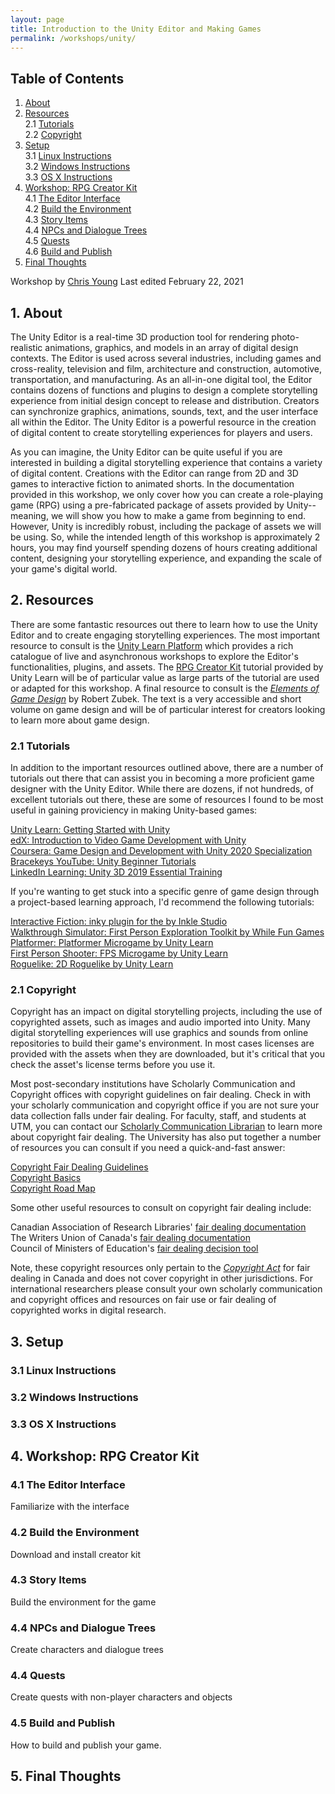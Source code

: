 ```yaml
---
layout: page
title: Introduction to the Unity Editor and Making Games
permalink: /workshops/unity/
---
```

## Table of Contents

1. [About](#about)  
2. [Resources](#resources)  
    2.1 [Tutorials](#tutorials)   
    2.2 [Copyright](#copyright)
3. [Setup](#setup)  
    3.1 [Linux Instructions](#linux)  
    3.2 [Windows Instructions](#windows)  
    3.3 [OS X Instructions](#osx)  
4. [Workshop: RPG Creator Kit](#workshops)  
    4.1 [The Editor Interface](#warmup)  
    4.2 [Build the Environment](#exercise1)  
    4.3 [Story Items](#exercise2)  
    4.4 [NPCs and Dialogue Trees](#exercise3)  
    4.5 [Quests](#exercise4)  
    4.6 [Build and Publish](#exercise5)
5. [Final Thoughts](#final)

Workshop by [Chris Young](mailto:christopher.young@utoronto.ca)
Last edited February 22, 2021

## 1. About <a name="about"></a>

The Unity Editor is a real-time 3D production tool for rendering photo-realistic animations, graphics, and models in an array of digital design contexts. The Editor is used across several industries, including games and cross-reality, television and film, architecture and construction, automotive, transportation, and manufacturing. As an all-in-one digital tool, the Editor contains dozens of functions and plugins to design a complete storytelling experience from initial design concept to release and distribution. Creators can synchronize graphics, animations, sounds, text, and the user interface all within the Editor. The Unity Editor is a powerful resource in the creation of digital content to create storytelling experiences for players and users.

As you can imagine, the Unity Editor can be quite useful if you are interested in building a digital storytelling experience that contains a variety of digital content. Creations with the Editor can range from 2D and 3D games to interactive fiction to animated shorts. In the documentation provided in this workshop, we only cover how you can create a role-playing game (RPG) using a pre-fabricated package of assets provided by Unity--meaning, we will show you how to make a game from beginning to end. However, Unity is incredibly robust, including the package of assets we will be using. So, while the intended length of this workshop is approximately 2 hours, you may find yourself spending dozens of hours creating additional content, designing your storytelling experience, and expanding the scale of your game's digital world. 

## 2. Resources <a name="resources"></a>
There are some fantastic resources out there to learn how to use the Unity Editor and to create engaging storytelling experiences. The most important resource to consult is the [Unity Learn Platform](https://learn.unity.com/) which provides a rich catalogue of live and asynchronous workshops to explore the Editor's functionalities, plugins, and assets. The [RPG Creator Kit](https://learn.unity.com/project/creator-kit-rpg) tutorial provided by Unity Learn will be of particular value as large parts of the tutorial are used or adapted for this workshop. A final resource to consult is the [*Elements of Game Design*](https://mitpress.mit.edu/books/elements-game-design) by Robert Zubek. The text is a very accessible and short volume on game design and will be of particular interest for creators looking to learn more about game design.

### 2.1 Tutorials <a name="tutorials"></a>
In addition to the important resources outlined above, there are a number of tutorials out there that can assist you in becoming a more proficient game designer with the Unity Editor. While there are dozens, if not hundreds, of excellent tutorials out there, these are some of resources I found to be most useful in gaining proviciency in making Unity-based games:

[Unity Learn: Getting Started with Unity](https://learn.unity.com/course/getting-started-with-unity)  
[edX: Introduction to Video Game Development with Unity](https://www.edx.org/course/introduction-to-video-game-development-with-unity)  
[Coursera: Game Design and Development with Unity 2020 Specialization](https://www.coursera.org/specializations/game-design-and-development)
[Bracekeys YouTube: Unity Beginner Tutorials](https://www.youtube.com/playlist?list=PLPV2KyIb3jR5QFsefuO2RlAgWEz6EvVi6)  
[LinkedIn Learning: Unity 3D 2019 Essential Training](https://www.linkedin.com/learning-login/share?account=76812730&forceAccount=false&redirect=https%3A%2F%2Fwww.linkedin.com%2Flearning%2Funity-3d-2019-essential-training%3Ftrk%3Dshare_ent_url%26shareId%3DLL4sq0plT7iEUdBLZYxlnA%253D%253D)

If you're wanting to get stuck into a specific genre of game design through a project-based learning approach, I'd recommend the following tutorials:

[Interactive Fiction: inky plugin for the by Inkle Studio](https://www.inklestudios.com/ink/)  
[Walkthrough Simulator: First Person Exploration Toolkit by While Fun Games](http://whilefun.com/fpekit)  
[Platformer: Platformer Microgame by Unity Learn](https://learn.unity.com/project/2d-platformer-template)  
[First Person Shooter: FPS Microgame by Unity Learn](https://learn.unity.com/project/fps-template)  
[Roguelike: 2D Roguelike by Unity Learn](https://learn.unity.com/project/2d-roguelike-tutorial)

### 2.1 Copyright <a name="copyright"></a>
Copyright has an impact on digital storytelling projects, including the use of copyrighted assets, such as images and audio imported into Unity. Many digital storytelling experiences will use graphics and sounds from online repositories to build their game's environment. In most cases licenses are provided with the assets when they are downloaded, but it's critical that you check the asset's license terms before you use it.

Most post-secondary institutions have Scholarly Communication and Copyright offices with copyright guidelines on fair dealing. Check in with your scholarly communication and copyright office if you are not sure your data collection falls under fair dealing. For faculty, staff, and students at UTM, you can contact our [Scholarly Communication Librarian](https://utm.library.utoronto.ca/scholarly-communications) to learn more about copyright fair dealing. The University has also put together a number of resources you can consult if you need a quick-and-fast answer:

[Copyright Fair Dealing Guidelines](https://provost.utoronto.ca//wp-content/uploads/sites/155/2018/06/Copyright-Guidelines.pdf)  
[Copyright Basics](https://onesearch.library.utoronto.ca/sites/default/files/copyright/basicsfaqs_092018.pdf)  
[Copyright Road Map](https://onesearch.library.utoronto.ca/sites/default/files/copyright/utl_copyrightroadmap_february2020update.pdf)

Some other useful resources to consult on copyright fair dealing include:

Canadian Association of Research Libraries' [fair dealing documentation](https://fair-dealing.ca/what-is-fair-dealing/)  
The Writers Union of Canada's [fair dealing documentation](https://www.writersunion.ca/what-and-isn-t-fair-dealing)  
Council of Ministers of Education's [fair dealing decision tool](http://www.fairdealingdecisiontool.ca/DecisionTool/)

Note, these copyright resources only pertain to the [*Copyright Act*](https://laws-lois.justice.gc.ca/eng/acts/C-42/) for fair dealing in Canada and does not cover copyright in other jurisdictions. For international researchers please consult your own scholarly communication and copyright offices and resources on fair use or fair dealing of copyrighted works in digital research.

## 3. Setup <a name="setup"></a>

### 3.1 Linux Instructions <a name="linux"></a>

### 3.2 Windows Instructions <a name="windows"></a>

### 3.3 OS X Instructions <a name="osx"></a>

## 4. Workshop: RPG Creator Kit <a name="workshops"></a>

### 4.1 The Editor Interface <a name="warmup"></a>

Familiarize with the interface

### 4.2 Build the Environment <a name="exercise1"></a>

Download and install creator kit

### 4.3 Story Items <a name="exercise2"></a>

Build the environment for the game

### 4.4 NPCs and Dialogue Trees <a name="exercise3"></a>

Create characters and dialogue trees

### 4.4 Quests <a name="exercise4"></a>

Create quests with non-player characters and objects

### 4.5 Build and Publish <a name="exercise5"></a>

How to build and publish your game.

## 5. Final Thoughts <a name="final"></a>



